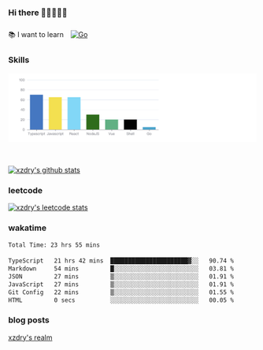 ### Hi there 👋👋👋👋👋

 :books: I want to learn <a href="https://go.dev/" target="_blank"><img style="margin: 10px" src="https://profilinator.rishav.dev/skills-assets/go-original.svg" alt="Go" height="50" /></a>  

### Skills
![](img/2022-09-05-22-04-20.png)

<br />

[![xzdry's github stats](https://github-readme-stats.vercel.app/api?username=xzdry&count_private=true&show_icons=true&theme=vue)](https://github.com/xzdry)

### leetcode
[![xzdry's leetcode stats](https://leetcard.jacoblin.cool/xzdry-2?theme=light&font=Anek%20Kannada&site=cn)](https://leetcode.cn/u/xzdry-2/)

### wakatime
<!--START_SECTION:waka-->

```text
Total Time: 23 hrs 55 mins

TypeScript   21 hrs 42 mins  ██████████████████████▓░░   90.74 %
Markdown     54 mins         █░░░░░░░░░░░░░░░░░░░░░░░░   03.81 %
JSON         27 mins         ▒░░░░░░░░░░░░░░░░░░░░░░░░   01.91 %
JavaScript   27 mins         ▒░░░░░░░░░░░░░░░░░░░░░░░░   01.91 %
Git Config   22 mins         ▒░░░░░░░░░░░░░░░░░░░░░░░░   01.55 %
HTML         0 secs          ░░░░░░░░░░░░░░░░░░░░░░░░░   00.05 %
```

<!--END_SECTION:waka-->

### blog posts
[xzdry's realm](https://www.justdry.net/)
